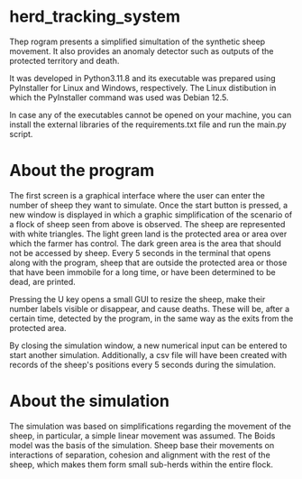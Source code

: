 # herd_tracking_system

Thep rogram presents a simplified simultation of the synthetic sheep movement. It also provides an anomaly detector such as outputs of the protected territory and death. 

It was developed in Python3.11.8 and its executable was prepared using PyInstaller for Linux and Windows, respectively. The Linux distibution in which the PyInstaller command was used was Debian 12.5. 

In case any of the executables cannot be opened on your machine, you can install the external libraries of the requirements.txt file and run the main.py script.

# About the program
The first screen is a graphical interface where the user can enter the number of sheep they want to simulate.
Once the start button is pressed, a new window is displayed in which a graphic simplification of the scenario of a flock of sheep seen from above is observed. The sheep are represented with white triangles. The light green land is the protected area or area over which the farmer has control. The dark green area is the area that should not be accessed by sheep.
Every 5 seconds in the terminal that opens along with the program, sheep that are outside the protected area or those that have been immobile for a long time, or have been determined to be dead, are printed.

Pressing the U key opens a small GUI to resize the sheep, make their number labels visible or disappear, and cause deaths. These will be, after a certain time, detected by the program, in the same way as the exits from the protected area.

By closing the simulation window, a new numerical input can be entered to start another simulation. Additionally, a csv file will have been created with records of the sheep's positions every 5 seconds during the simulation.

# About the simulation
The simulation was based on simplifications regarding the movement of the sheep, in particular, a simple linear movement was assumed. The Boids model was the basis of the simulation. Sheep base their movements on interactions of separation, cohesion and alignment with the rest of the sheep, which makes them form small sub-herds within the entire flock.

